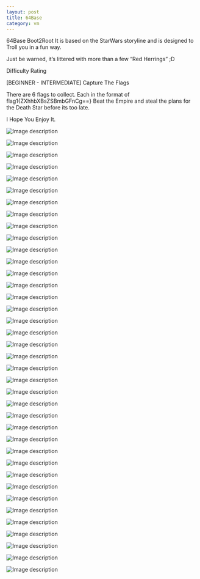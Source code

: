 ```yaml
---
layout: post
title: 64Base
category: vm
---
```

64Base Boot2Root
It is based on the StarWars storyline and is designed to Troll you in a fun way.

Just be warned, it’s littered with more than a few “Red Herrings” ;D

Difficulty Rating

[BEGINNER - INTERMEDIATE]
Capture The Flags

There are 6 flags to collect. Each in the format of flag1{ZXhhbXBsZSBmbGFnCg==} Beat the Empire and steal the plans for the Death Star before its too late.

I Hope You Enjoy It.

![Image description](/images/64base-1.png)

![Image description](/images/64base-2.png)

![Image description](/images/64base-3.png)

![Image description](/images/464basehtml.png)

![Image description](/images/64base-4.png)

![Image description](/images/64base-5.png)

![Image description](/images/64base-6.png)

![Image description](/images/64base-7.png)

![Image description](/images/64base-8.png)

![Image description](/images/64base-9.png)

![Image description](/images/64base-10.png)

![Image description](/images/13-base64robots.png)

![Image description](/images/64basewanted.jpg)

![Image description](/images/64base-12.png)

![Image description](/images/17-64baseimperialclass2.png)

![Image description](/images/16-64baseimperialclass1.png)

![Image description](/images/18-64baseimperialclass3.png)

![Image description](/images/19-64basebountyhunter.png)

![Image description](/images/20-64basebountyhunterviewsource.png)

![Image description](/images/26-64base.png)

![Image description](/images/27-64base.png)

![Image description](/images/28-64base.png)

![Image description](/images/29-64base.png)

![Image description](/images/30-64base.png)

![Image description](/images/31-64base.png)

![Image description](/images/32-64base.png)

![Image description](/images/33-64base.png)

![Image description](/images/21-64base.png)

![Image description](/images/23-64base.png)

![Image description](/images/24-64base.png)

![Image description](/images/25-64base.png)

![Image description](/images/64base-13.png)

![Image description](/images/64base-14.png)

![Image description](/images/64base-15.png)

![Image description](/images/64base-16.png)

![Image description](/images/64base-17.png)

![Image description](/images/64base-18.png)

![Image description](/images/64base-19.png)

